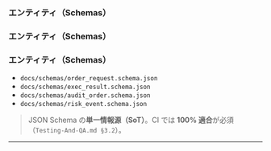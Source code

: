 <!-- AUTODOC:BEGIN mode=file_content path_globs=docs/_partials/apis/Do-Layer-Contract/03_entities_schemas.md title=エンティティ（Schemas） -->
### エンティティ（Schemas）

<!-- AUTODOC:BEGIN mode=file_content path_globs=docs/_partials/apis/Do-Layer-Contract/03_entities_schemas.md title=エンティティ（Schemas） -->
### エンティティ（Schemas）

<!-- AUTODOC:BEGIN mode=file_content path_globs=docs/_partials/apis/Do-Layer-Contract/03_entities_schemas.md title=エンティティ（Schemas） -->
### エンティティ（Schemas）

- `docs/schemas/order_request.schema.json`  
- `docs/schemas/exec_result.schema.json`  
- `docs/schemas/audit_order.schema.json`  
- `docs/schemas/risk_event.schema.json`  

> JSON Schema の**単一情報源（SoT）**。CI では **100% 適合**が必須（`Testing-And-QA.md §3.2`）。

---
<!-- AUTODOC:END -->
